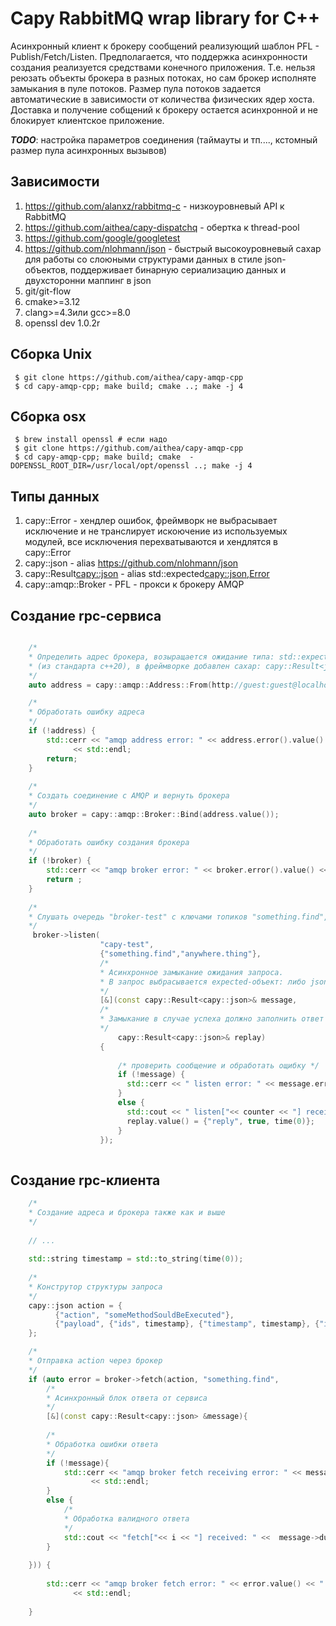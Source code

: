 # Capy RabbitMQ wrap library for C++

Acинхронный клиент к брокеру сообщений реализующий шаблон PFL - Publish/Fetch/Listen. 
Предполагается, что поддержка асинхронности создания реализуется средствами конечного приложения. 
Т.е. нельзя реюзать объекты брокера в разных потоках, но сам брокер исполняте замыкания в пуле потоков. 
Размер пула потоков задается автоматические в зависимости от количества физических ядер хоста.  
Доставка и получение собщений к брокеру остается асинхронной и не блокирует клиентское приложение.

***TODO***: настройка параметров соединения (таймауты и тп...., кстомный размер пула асинхронных вызывов)

## Зависимости
1. https://github.com/alanxz/rabbitmq-c - низкоуровневый API к RabbitMQ
1. https://github.com/aithea/capy-dispatchq - обертка к thread-pool
1. https://github.com/google/googletest 
1. https://github.com/nlohmann/json - быстрый высокоуровневый сахар для работы 
со слоюными структурами данных в стиле json-объектов, поддерживает бинарную 
сериализацию данных и двухсторонни маппинг в json 
1. git/git-flow
1. cmake>=3.12
1. clang>=4.3или gcc>=8.0 
1. openssl dev 1.0.2r

## Сборка Unix
```
 $ git clone https://github.com/aithea/capy-amqp-cpp
 $ cd capy-amqp-cpp; make build; cmake ..; make -j 4 
```

## Сборка osx
```
 $ brew install openssl # если надо
 $ git clone https://github.com/aithea/capy-amqp-cpp
 $ cd capy-amqp-cpp; make build; cmake  -DOPENSSL_ROOT_DIR=/usr/local/opt/openssl ..; make -j 4 
```

## Типы данных

1. capy::Error - хендлер ошибок, фреймворк не выбрасывает исключение и не транслирует искоючение из используемых модулей, все исключения перехватываются и хендлятся в capy::Error  
1. capy::json - alias https://github.com/nlohmann/json 
1. capy::Result<capy::json> - alias std::expected<capy::json,Error>
1. capy::amqp::Broker - PFL - прокси к брокеру AMQP

## Создание rpc-сервиса

```c++

    /*
    * Определить адрес брокера, возыращается ожидание типа: std::expected<Broker,Error>
    * (из стандарта c++20), в фреймворке добавлен сахар: capy::Result<json>
    */
    auto address = capy::amqp::Address::From(http://guest:guest@localhost:5672/);

    /*
    * Обработать ошибку адреса
    */
    if (!address) {
        std::cerr << "amqp address error: " << address.error().value() << " / " << address.error().message()
              << std::endl;
        return;
    }
    
    /*
    * Создать соединение с AMQP и вернуть брокера 
    */
    auto broker = capy::amqp::Broker::Bind(address.value());
        
    /*
    * Обработать ошибку создания брокера
    */
    if (!broker) {
        std::cerr << "amqp broker error: " << broker.error().value() << " / " << broker.error().message() << std::endl;
        return ;
    }
    
    /*
    * Слушать очередь "broker-test" с ключами топиков "something.find", "anywhere.thing"
    */
     broker->listen(
                    "capy-test",
                    {"something.find","anywhere.thing"},
                    /* 
                    * Асинхронное замыкание ожидания запроса.
                    * В запрос выбрасывается expected-объект: либо json, либо ошибка запроса (например в момент обработки было разорвано соединение)
                    */
                    [&](const capy::Result<capy::json>& message,
                    /*
                    * Замыкание в случае успеха должно заполнить ответ  
                    */
                        capy::Result<capy::json>& replay)
                    {
    
                        /* проверить сообщение и обработать ощибку */
                        if (!message) {
                          std::cerr << " listen error: " << message.error().value() << "/" << message.error().message() << std::endl;
                        }
                        else {
                          std::cout << " listen["<< counter << "] received: " << message.value().dump(4) << std::endl;
                          replay.value() = {"reply", true, time(0)};
                        }
                    });
  
```

## Создание rpc-клиента 

```c++
    /*
    * Создание адреса и брокера также как и выше
    */
    
    // ...
    
    std::string timestamp = std::to_string(time(0));
    
    /*
    * Конструтор структуры запроса 
    */ 
    capy::json action = {
          {"action", "someMethodSouldBeExecuted"},
          {"payload", {"ids", timestamp}, {"timestamp", timestamp}, {"i", i}}
    };

    /*
    * Отправка action через брокер 
    */
    if (auto error = broker->fetch(action, "something.find",
        /*
        * Асинхронный блок ответа от сервиса 
        */ 
        [&](const capy::Result<capy::json> &message){    
    
        /*
        * Обработка ошибки ответа
        */
        if (!message){        
            std::cerr << "amqp broker fetch receiving error: " << message.error().value() << " / " << message.error().message()
                  << std::endl;        
        }
        else {
            /*
            * Обработка валидного ответа
            */
            std::cout << "fetch["<< i << "] received: " <<  message->dump(4) << std::endl;
        }        
    
    })) {
        
        std::cerr << "amqp broker fetch error: " << error.value() << " / " << error.message()
              << std::endl;
        
    }
```